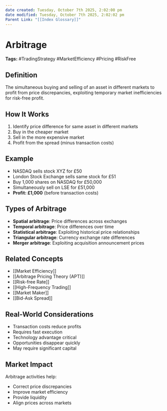 ```yaml
---
date created: Tuesday, October 7th 2025, 2:02:00 pm
date modified: Tuesday, October 7th 2025, 2:02:02 pm
Parent Link: "[[Index Glossary]]"
---
```


# Arbitrage

**Tags:** #TradingStrategy #MarketEfficiency #Pricing #RiskFree

## Definition

The simultaneous buying and selling of an asset in different markets to profit from price discrepancies, exploiting temporary market inefficiencies for risk-free profit.

## How It Works

1. Identify price difference for same asset in different markets
2. Buy in the cheaper market
3. Sell in the more expensive market
4. Profit from the spread (minus transaction costs)

## Example

- NASDAQ sells stock XYZ for £50
- London Stock Exchange sells same stock for £51
- Buy 1,000 shares on NASDAQ for £50,000
- Simultaneously sell on LSE for £51,000
- **Profit: £1,000** (before transaction costs)

## Types of Arbitrage

- **Spatial arbitrage**: Price differences across exchanges
- **Temporal arbitrage**: Price differences over time
- **Statistical arbitrage**: Exploiting historical price relationships
- **Triangular arbitrage**: Currency exchange rate differences
- **Merger arbitrage**: Exploiting acquisition announcement prices

## Related Concepts

- [[Market Efficiency]]
- [[Arbitrage Pricing Theory (APT)]]
- [[Risk-free Rate]]
- [[High-Frequency Trading]]
- [[Market Maker]]
- [[Bid-Ask Spread]]

## Real-World Considerations

- Transaction costs reduce profits
- Requires fast execution
- Technology advantage critical
- Opportunities disappear quickly
- May require significant capital

## Market Impact

Arbitrage activities help:

- Correct price discrepancies
- Improve market efficiency
- Provide liquidity
- Align prices across markets